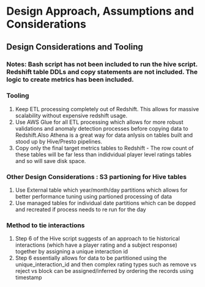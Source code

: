 # Design Approach, Assumptions and Considerations

## Design Considerations and Tooling

### Notes: Bash script has not been included to run the hive script. Redshift table DDLs and copy statements are not included. The logic to create metrics has been included.

### Tooling
1. Keep ETL processing completely out of Redshift. This allows for massive scalability without expensive redshift usage. 
2. Use AWS Glue for all ETL processing which allows for more robust validations and anomaly detection processes before copying data to Redshift.Also Athena is a great way for data anlysis on tables built and stood up by Hive/Presto pipelines.
3. Copy only the final target metrics tables to Redshift - The row count of these tables will be far less than indidvidual player level ratings tables and so will save disk space.

### Other Design Considerations : S3 partioning for Hive tables
1. Use External table which year/month/day partitions which allows for better performance tuning using partioned processing of data
2. Use managed tables for individual date partitions which can be dopped and recreated if process needs to re run for the day

### Method to tie interactions
1. Step 6 of the Hive script suggests of an approach to tie historical interactions (which have a player rating and a subject response) together by assigning a unique interaction id
2. Step 6 essentially allows for data to be partitioned using the unique_interaction_id and then complex rating types such as remove vs reject vs block can be assigned/inferred by ordering the records using timestamp


